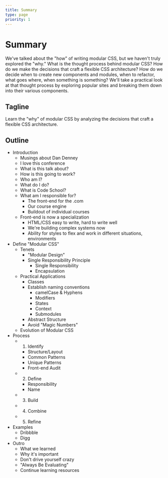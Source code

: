 ```yaml
---
title: Summary
type: page
priority: 1
---
```


Summary
=======

We've talked about the "how" of writing modular CSS, but we haven't truly explored the "why." What is the thought process behind modular CSS? How do we make the decisions that craft a flexible CSS architecture? How do we decide when to create new components and modules, when to refactor, what goes where, when something is something? We'll take a practical look at that thought process by exploring popular sites and breaking them down into their various components.

Tagline
-------

Learn the "why" of modular CSS by analyzing the decisions that craft a flexible CSS architecture.

Outline
-------

- Introduction
    - Musings about Dan Denney
    - I love this conference
    - What is this talk about?
    - How is this going to work?
    - Who am I?
    - What do I do?
    - What is Code School?
    - What am I responsible for?
        - The front-end for the .com
        - Our course engine
        - Buildout of individual courses
    - Front-end is now a specialization
        - HTML/CSS easy to write, hard to write well
        - We're building complex systems now
        - Ability for styles to flex and work in different situations, environments
- Define "Modular CSS"
    - Tenets 
        - "Modular Design"
        - Single Responsibility Principle
            - Single Responsibility
            - Encapsulation
    - Practical Applications 
        - Classes
        - Establish naming conventions
            - camelCase & Hyphens
            - Modifiers
            - States
            - Context
            - Submodules
        - Abstract Structure
        - Avoid "Magic Numbers"
    - Evolution of Modular CSS
- Process
    - 1. Identify
        - Structure/Layout
        - Common Patterns
        - Unique Patterns
        - Front-end Audit
    - 2. Define
        - Responsibility
        - Name
    - 3. Build
    - 4. Combine
    - 5. Refine
- Examples
    - Dribbble
    - Digg
- Outro
  - What we learned
  - Why it's important
  - Don't drive yourself crazy
  - "Always Be Evaluating"
  - Continue learning resources
